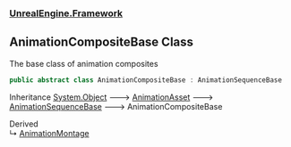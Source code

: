 ### [UnrealEngine.Framework](./UnrealEngine-Framework.md 'UnrealEngine.Framework')
## AnimationCompositeBase Class
The base class of animation composites  
```csharp
public abstract class AnimationCompositeBase : AnimationSequenceBase
```
Inheritance [System.Object](https://docs.microsoft.com/en-us/dotnet/api/System.Object 'System.Object') &#129106; [AnimationAsset](./AnimationAsset.md 'UnrealEngine.Framework.AnimationAsset') &#129106; [AnimationSequenceBase](./AnimationSequenceBase.md 'UnrealEngine.Framework.AnimationSequenceBase') &#129106; AnimationCompositeBase  

Derived  
&#8627; [AnimationMontage](./AnimationMontage.md 'UnrealEngine.Framework.AnimationMontage')  

